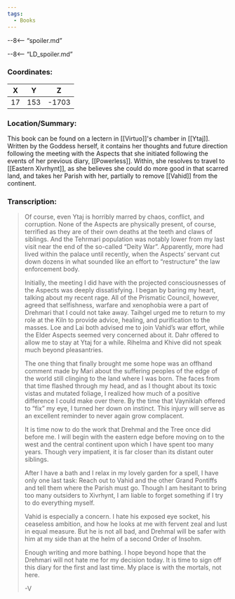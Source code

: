 ```yaml
---
tags:
  - Books
---
```


--8<-- “spoiler.md”

--8<-- “LD_spoiler.md”

### Coordinates:
| **X** | **Y**| **Z** |
|:-----:|:----:|:-----:|
|17  |153   |-1703  |

### Location/Summary:
This book can be found on a lectern in [[Virtuo]]'s chamber in [[Ytaj]]. Written by the Goddess herself, it contains her thoughts and future direction following the meeting with the Aspects that she initiated following the events of her previous diary, [[Powerless]]. Within, she resolves to travel to [[Eastern Xivrhynt]], as she believes she could do more good in that scarred land, and takes her Parish with her, partially to remove [[Vahid]] from the continent.

### Transcription:
> Of course, even Ytaj is horribly marred by chaos, conflict, and corruption. None of the Aspects are physically present, of course, terrified as they are of their own deaths at the teeth and claws of siblings. And the Tehrmari population was notably lower from my last visit near the end of the so-called “Deity War”. Apparently, more had lived within the palace until recently, when the Aspects’ servant cut down dozens in what sounded like an effort to “restructure” the law enforcement body.
>
> Initially, the meeting I did have with the projected consciousnesses of the Aspects was deeply dissatisfying. I began by baring my heart, talking about my recent rage. All of the Prismatic Council, however, agreed that selfishness, warfare and xenophobia were a part of Drehmari that I could not take away. Taihgel urged me to return to my role at the Kiln to provide advice, healing, and purification to the masses. Loe and Lai both advised me to join Vahid’s war effort, while the Elder Aspects seemed very concerned about it. Dahr offered to allow me to stay at Ytaj for a while. Rihelma and Khive did not speak much beyond pleasantries.
>
> The one thing that finally brought me some hope was an offhand comment made by Mari about the suffering peoples of the edge of the world still clinging to the land where I was born. The faces from that time flashed through my head, and as I thought about its toxic vistas and mutated foliage, I realized how much of a positive difference I could make over there. By the time that Vayniklah offered to “fix” my eye, I turned her down on instinct. This injury will serve as an excellent reminder to never again grow complacent.
>
> It is time now to do the work that Drehmal and the Tree once did before me. I will begin with the eastern edge before moving on to the west and the central continent upon which I have spent too many years. Though very impatient, it is far closer than its distant outer siblings.
>
> After I have a bath and I relax in my lovely garden for a spell, I have only one last task: Reach out to Vahid and the other Grand Pontiffs and tell them where the Parish must go. Though I am hesitant to bring too many outsiders to Xivrhynt, I am liable to forget something if I try to do everything myself.
>
> Vahid is especially a concern. I hate his exposed eye socket, his ceaseless ambition, and how he looks at me with fervent zeal and lust in equal measure. But he is not all bad, and Drehmal will be safer with him at my side than at the helm of a second Order of Insohm.
>
> Enough writing and more bathing. I hope beyond hope that the Drehmari will not hate me for my decision today. It is time to sign off this diary for the first and last time. My place is with the mortals, not here.
>
> -V

